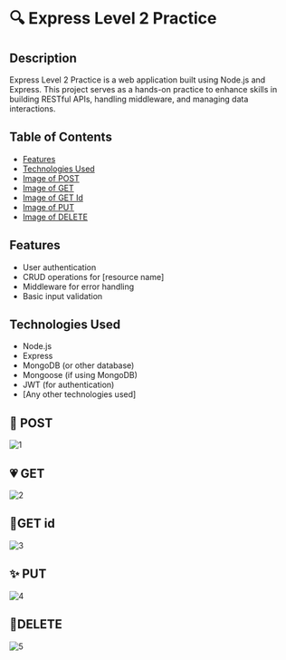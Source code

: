 # 🔍 Express Level 2 Practice

## Description

Express Level 2 Practice is a web application built using Node.js and Express. This project serves as a hands-on practice to enhance skills in building RESTful APIs, handling middleware, and managing data interactions.

## Table of Contents

- [Features](#features)
- [Technologies Used](#technologies-used)
- [Image of POST](https://github.com/Utkalika9/ExpressDemo2/edit/main/README.md#-post)
- [Image of GET](https://github.com/Utkalika9/ExpressDemo2/edit/main/README.md#-get)
- [Image of GET Id](https://github.com/Utkalika9/ExpressDemo2/edit/main/README.md#get-id)
- [Image of PUT](https://github.com/Utkalika9/ExpressDemo2/edit/main/README.md#-put)
- [Image of DELETE](https://github.com/Utkalika9/ExpressDemo2/edit/main/README.md#delete)

## Features

- User authentication
- CRUD operations for [resource name]
- Middleware for error handling
- Basic input validation

## Technologies Used

- Node.js
- Express
- MongoDB (or other database)
- Mongoose (if using MongoDB)
- JWT (for authentication)
- [Any other technologies used]

## 🎈 POST
![1](https://github.com/user-attachments/assets/dca6e834-2470-4988-89ff-f5d86502b20e)


## 💗 GET
![2](https://github.com/user-attachments/assets/2ba90675-929e-4855-a372-f9e30d27fb48)


## 🍕GET id
![3](https://github.com/user-attachments/assets/bb35f349-055a-43aa-aa3e-93c9dd45674b)


## ✨ PUT
![4](https://github.com/user-attachments/assets/b6a1f618-1e27-42ef-bc80-f0ac7a6939cd)


## 🎃DELETE
![5](https://github.com/user-attachments/assets/9587d7fc-a2a7-41bc-901b-39cbe241f150)
